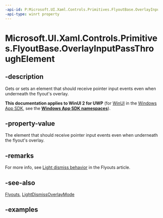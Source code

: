 ```yaml
---
-api-id: P:Microsoft.UI.Xaml.Controls.Primitives.FlyoutBase.OverlayInputPassThroughElement
-api-type: winrt property
---
```


<!-- Property syntax.
public DependencyObject OverlayInputPassThroughElement { get;  set; }
-->

# Microsoft.UI.Xaml.Controls.Primitives.FlyoutBase.OverlayInputPassThroughElement

## -description

Gets or sets an element that should receive pointer input events even when underneath the flyout's overlay. 

**This documentation applies to WinUI 2 for UWP** (for [WinUI](/windows/apps/winui/winui3/) in the [Windows App SDK](/windows/apps/windows-app-sdk/), see the **[Windows App SDK namespaces](/windows/windows-app-sdk/api/winrt/)**).

## -property-value

The element that should receive pointer input events even when underneath the flyout's overlay.

## -remarks

For more info, see [Light dismiss behavior](/windows/apps/design/controls/dialogs-and-flyouts/flyouts#light-dismiss-behavior) in the Flyouts article.

## -see-also

[Flyouts](/windows/apps/design/controls/dialogs-and-flyouts/flyouts), [LightDismissOverlayMode](flyoutbase_lightdismissoverlaymode.md)

## -examples

